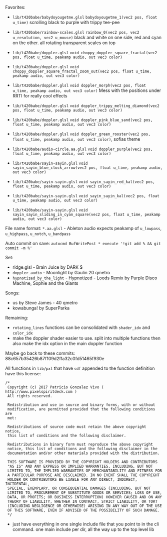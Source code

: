 Favorites:
 - `lib/t420babe/babydoyougetme.glsl` `babydoyougetme_1(vec2 pos, float u_time)`
  scrolling black to purple with trippy tee-pee

 - `lib/t420babe/rainbow-scales.glsl` `rainbow_0(vec2 pos, vec2 u_resolution, vec2 u_mouse)`
  black and white on one side, red and cyan on the other. all rotating
  transparent scales on top

- `lib/t420babe/doppler.glsl` `void choppy_doppler_square_fractal(vec2 pos, float u_time, peakamp audio, out vec3 color)`

- `lib/t420babe/doppler.glsl` `void choppy_doppler_square_fractal_zoom_out(vec2 pos, float u_time, peakamp audio, out vec3 color)`

- `lib/t420babe/doppler.glsl` `void doppler_morph(vec2 pos, float u_time, peakamp audio, out vec3 color)`
Mess with the positions under RRTI for really cool effects

- `lib/t420babe/doppler.glsl` `void doppler_trippy_melting_diamond(vec2 pos, float u_time, peakamp audio, out vec3 color)`

- `lib/t420babe/doppler.glsl` `void doppler_pink_blue_sand(vec2 pos, float u_time, peakamp audio, out vec3 color)`

- `lib/t420babe/doppler.glsl` `void doppler_green_rooster(vec2 pos, float u_time, peakamp audio, out vec3 color)`, sofias theme

- `lib/t420babe/audio-circle.aa.glsl` `void doppler_purple(vec2 pos, float u_time, peakamp audio, out vec3 color)`

- `lib/t420babe/sayin-sayin.glsl` `void sayin_sayin_blue_clock_arrow(vec2 pos, float u_time, peakamp audio, out vec3 color)`

- `lib/t420babe/sayin-sayin.glsl` `void sayin_sayin_red_kal(vec2 pos, float u_time, peakamp audio, out vec3 color)`

- `lib/t420babe/sayin-sayin.glsl` `void sayin_sayin_kal(vec2 pos, float u_time, peakamp audio, out vec3 color)`

- `lib/t420babe/sayin-sayin.glsl` `void sayin_sayin_sliding_in_cyan_square(vec2 pos, float u_time, peakamp audio, out vec3 color)`

File name format:
`*.aa.glsl` - Ableton audio expects peakamp of `u_lowpass`, `u_highpass`, `u_notch`, `u_bandpass`

Auto commit on save:
`autocmd BufWritePost * execute '!git add % && git commit -m %'`


Set:
- ridge.glsl - Brain Juice by DARK $
- `doppler_audio` - Moonlight by Gaulin 20 qmetro
- `hypnotized_by_the_light` - Hypnotized - Loods Remix by Purple Disco Machine, Sophie and the Giants


Songs:
- us by Steve James - 40 qmetro
- kowabunga! by SuperParka


Remaining:
- `rotating_lines` functions can be consolidated with `shader_idx` and `color_idx`
- make the doppler shader easier to use. split into multiple functions then also make the idx option in the main doppler function



Maybe go back to these commits:
88c657b35426b87f109d2ffa32c0fd51465f930e

All functions in `lib/pxl` that have `sdf` appended to the function definition have this license:
```
/*
 Copyright (c) 2017 Patricio Gonzalez Vivo ( http://www.pixelspiritdeck.com )
 All rights reserved.
 
 Redistribution and use in source and binary forms, with or without
 modification, are permitted provided that the following conditions are
 met:
 
 Redistributions of source code must retain the above copyright notice,
 this list of conditions and the following disclaimer.
 
 Redistributions in binary form must reproduce the above copyright
 notice, this list of conditions and the following disclaimer in the
 documentation and/or other materials provided with the distribution.
 
 THIS SOFTWARE IS PROVIDED BY THE COPYRIGHT HOLDERS AND CONTRIBUTORS
 "AS IS" AND ANY EXPRESS OR IMPLIED WARRANTIES, INCLUDING, BUT NOT
 LIMITED TO, THE IMPLIED WARRANTIES OF MERCHANTABILITY AND FITNESS FOR
 A PARTICULAR PURPOSE ARE DISCLAIMED. IN NO EVENT SHALL THE COPYRIGHT
 HOLDER OR CONTRIBUTORS BE LIABLE FOR ANY DIRECT, INDIRECT, INCIDENTAL,
 SPECIAL, EXEMPLARY, OR CONSEQUENTIAL DAMAGES (INCLUDING, BUT NOT
 LIMITED TO, PROCUREMENT OF SUBSTITUTE GOODS OR SERVICES; LOSS OF USE,
 DATA, OR PROFITS; OR BUSINESS INTERRUPTION) HOWEVER CAUSED AND ON ANY
 THEORY OF LIABILITY, WHETHER IN CONTRACT, STRICT LIABILITY, OR TORT
 (INCLUDING NEGLIGENCE OR OTHERWISE) ARISING IN ANY WAY OUT OF THE USE
 OF THIS SOFTWARE, EVEN IF ADVISED OF THE POSSIBILITY OF SUCH DAMAGE.
 */
```

- just have everything in one single include file that you point to in the cli command.
      one main include per dir, all the way up to the top level lib
